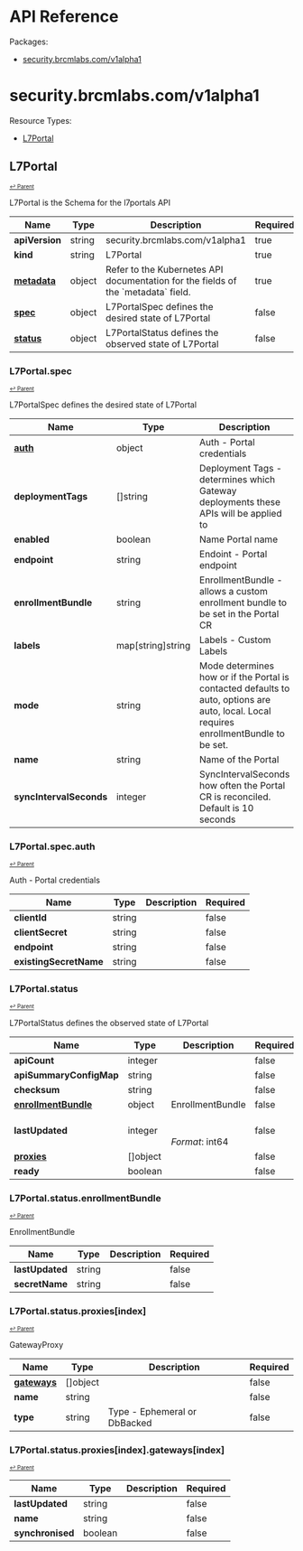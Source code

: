 # API Reference

Packages:

- [security.brcmlabs.com/v1alpha1](#securitybrcmlabscomv1alpha1)

# security.brcmlabs.com/v1alpha1

Resource Types:

- [L7Portal](#l7portal)




## L7Portal
<sup><sup>[↩ Parent](#securitybrcmlabscomv1alpha1 )</sup></sup>






L7Portal is the Schema for the l7portals API

<table>
    <thead>
        <tr>
            <th>Name</th>
            <th>Type</th>
            <th>Description</th>
            <th>Required</th>
        </tr>
    </thead>
    <tbody><tr>
      <td><b>apiVersion</b></td>
      <td>string</td>
      <td>security.brcmlabs.com/v1alpha1</td>
      <td>true</td>
      </tr>
      <tr>
      <td><b>kind</b></td>
      <td>string</td>
      <td>L7Portal</td>
      <td>true</td>
      </tr>
      <tr>
      <td><b><a href="https://kubernetes.io/docs/reference/generated/kubernetes-api/v1.27/#objectmeta-v1-meta">metadata</a></b></td>
      <td>object</td>
      <td>Refer to the Kubernetes API documentation for the fields of the `metadata` field.</td>
      <td>true</td>
      </tr><tr>
        <td><b><a href="#l7portalspec">spec</a></b></td>
        <td>object</td>
        <td>
          L7PortalSpec defines the desired state of L7Portal<br/>
        </td>
        <td>false</td>
      </tr><tr>
        <td><b><a href="#l7portalstatus">status</a></b></td>
        <td>object</td>
        <td>
          L7PortalStatus defines the observed state of L7Portal<br/>
        </td>
        <td>false</td>
      </tr></tbody>
</table>


### L7Portal.spec
<sup><sup>[↩ Parent](#l7portal)</sup></sup>



L7PortalSpec defines the desired state of L7Portal

<table>
    <thead>
        <tr>
            <th>Name</th>
            <th>Type</th>
            <th>Description</th>
            <th>Required</th>
        </tr>
    </thead>
    <tbody><tr>
        <td><b><a href="#l7portalspecauth">auth</a></b></td>
        <td>object</td>
        <td>
          Auth - Portal credentials<br/>
        </td>
        <td>false</td>
      </tr><tr>
        <td><b>deploymentTags</b></td>
        <td>[]string</td>
        <td>
          Deployment Tags - determines which Gateway deployments these APIs will be applied to<br/>
        </td>
        <td>false</td>
      </tr><tr>
        <td><b>enabled</b></td>
        <td>boolean</td>
        <td>
          Name Portal name<br/>
        </td>
        <td>false</td>
      </tr><tr>
        <td><b>endpoint</b></td>
        <td>string</td>
        <td>
          Endoint - Portal endpoint<br/>
        </td>
        <td>false</td>
      </tr><tr>
        <td><b>enrollmentBundle</b></td>
        <td>string</td>
        <td>
          EnrollmentBundle - allows a custom enrollment bundle to be set in the Portal CR<br/>
        </td>
        <td>false</td>
      </tr><tr>
        <td><b>labels</b></td>
        <td>map[string]string</td>
        <td>
          Labels - Custom Labels<br/>
        </td>
        <td>false</td>
      </tr><tr>
        <td><b>mode</b></td>
        <td>string</td>
        <td>
          Mode determines how or if the Portal is contacted defaults to auto, options are auto, local. Local requires enrollmentBundle to be set.<br/>
        </td>
        <td>false</td>
      </tr><tr>
        <td><b>name</b></td>
        <td>string</td>
        <td>
          Name of the Portal<br/>
        </td>
        <td>false</td>
      </tr><tr>
        <td><b>syncIntervalSeconds</b></td>
        <td>integer</td>
        <td>
          SyncIntervalSeconds how often the Portal CR is reconciled. Default is 10 seconds<br/>
        </td>
        <td>false</td>
      </tr></tbody>
</table>


### L7Portal.spec.auth
<sup><sup>[↩ Parent](#l7portalspec)</sup></sup>



Auth - Portal credentials

<table>
    <thead>
        <tr>
            <th>Name</th>
            <th>Type</th>
            <th>Description</th>
            <th>Required</th>
        </tr>
    </thead>
    <tbody><tr>
        <td><b>clientId</b></td>
        <td>string</td>
        <td>
          <br/>
        </td>
        <td>false</td>
      </tr><tr>
        <td><b>clientSecret</b></td>
        <td>string</td>
        <td>
          <br/>
        </td>
        <td>false</td>
      </tr><tr>
        <td><b>endpoint</b></td>
        <td>string</td>
        <td>
          <br/>
        </td>
        <td>false</td>
      </tr><tr>
        <td><b>existingSecretName</b></td>
        <td>string</td>
        <td>
          <br/>
        </td>
        <td>false</td>
      </tr></tbody>
</table>


### L7Portal.status
<sup><sup>[↩ Parent](#l7portal)</sup></sup>



L7PortalStatus defines the observed state of L7Portal

<table>
    <thead>
        <tr>
            <th>Name</th>
            <th>Type</th>
            <th>Description</th>
            <th>Required</th>
        </tr>
    </thead>
    <tbody><tr>
        <td><b>apiCount</b></td>
        <td>integer</td>
        <td>
          <br/>
        </td>
        <td>false</td>
      </tr><tr>
        <td><b>apiSummaryConfigMap</b></td>
        <td>string</td>
        <td>
          <br/>
        </td>
        <td>false</td>
      </tr><tr>
        <td><b>checksum</b></td>
        <td>string</td>
        <td>
          <br/>
        </td>
        <td>false</td>
      </tr><tr>
        <td><b><a href="#l7portalstatusenrollmentbundle">enrollmentBundle</a></b></td>
        <td>object</td>
        <td>
          EnrollmentBundle<br/>
        </td>
        <td>false</td>
      </tr><tr>
        <td><b>lastUpdated</b></td>
        <td>integer</td>
        <td>
          <br/>
          <br/>
            <i>Format</i>: int64<br/>
        </td>
        <td>false</td>
      </tr><tr>
        <td><b><a href="#l7portalstatusproxiesindex">proxies</a></b></td>
        <td>[]object</td>
        <td>
          <br/>
        </td>
        <td>false</td>
      </tr><tr>
        <td><b>ready</b></td>
        <td>boolean</td>
        <td>
          <br/>
        </td>
        <td>false</td>
      </tr></tbody>
</table>


### L7Portal.status.enrollmentBundle
<sup><sup>[↩ Parent](#l7portalstatus)</sup></sup>



EnrollmentBundle

<table>
    <thead>
        <tr>
            <th>Name</th>
            <th>Type</th>
            <th>Description</th>
            <th>Required</th>
        </tr>
    </thead>
    <tbody><tr>
        <td><b>lastUpdated</b></td>
        <td>string</td>
        <td>
          <br/>
        </td>
        <td>false</td>
      </tr><tr>
        <td><b>secretName</b></td>
        <td>string</td>
        <td>
          <br/>
        </td>
        <td>false</td>
      </tr></tbody>
</table>


### L7Portal.status.proxies[index]
<sup><sup>[↩ Parent](#l7portalstatus)</sup></sup>



GatewayProxy

<table>
    <thead>
        <tr>
            <th>Name</th>
            <th>Type</th>
            <th>Description</th>
            <th>Required</th>
        </tr>
    </thead>
    <tbody><tr>
        <td><b><a href="#l7portalstatusproxiesindexgatewaysindex">gateways</a></b></td>
        <td>[]object</td>
        <td>
          <br/>
        </td>
        <td>false</td>
      </tr><tr>
        <td><b>name</b></td>
        <td>string</td>
        <td>
          <br/>
        </td>
        <td>false</td>
      </tr><tr>
        <td><b>type</b></td>
        <td>string</td>
        <td>
          Type - Ephemeral or DbBacked<br/>
        </td>
        <td>false</td>
      </tr></tbody>
</table>


### L7Portal.status.proxies[index].gateways[index]
<sup><sup>[↩ Parent](#l7portalstatusproxiesindex)</sup></sup>





<table>
    <thead>
        <tr>
            <th>Name</th>
            <th>Type</th>
            <th>Description</th>
            <th>Required</th>
        </tr>
    </thead>
    <tbody><tr>
        <td><b>lastUpdated</b></td>
        <td>string</td>
        <td>
          <br/>
        </td>
        <td>false</td>
      </tr><tr>
        <td><b>name</b></td>
        <td>string</td>
        <td>
          <br/>
        </td>
        <td>false</td>
      </tr><tr>
        <td><b>synchronised</b></td>
        <td>boolean</td>
        <td>
          <br/>
        </td>
        <td>false</td>
      </tr></tbody>
</table>
